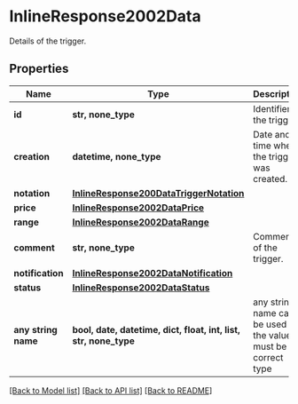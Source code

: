 # InlineResponse2002Data

Details of the trigger.

## Properties
Name | Type | Description | Notes
------------ | ------------- | ------------- | -------------
**id** | **str, none_type** | Identifier of the trigger. | [optional] 
**creation** | **datetime, none_type** | Date and time when the trigger was created. | [optional] 
**notation** | [**InlineResponse200DataTriggerNotation**](InlineResponse200DataTriggerNotation.md) |  | [optional] 
**price** | [**InlineResponse2002DataPrice**](InlineResponse2002DataPrice.md) |  | [optional] 
**range** | [**InlineResponse2002DataRange**](InlineResponse2002DataRange.md) |  | [optional] 
**comment** | **str, none_type** | Comment of the trigger. | [optional] 
**notification** | [**InlineResponse2002DataNotification**](InlineResponse2002DataNotification.md) |  | [optional] 
**status** | [**InlineResponse2002DataStatus**](InlineResponse2002DataStatus.md) |  | [optional] 
**any string name** | **bool, date, datetime, dict, float, int, list, str, none_type** | any string name can be used but the value must be the correct type | [optional]

[[Back to Model list]](../README.md#documentation-for-models) [[Back to API list]](../README.md#documentation-for-api-endpoints) [[Back to README]](../README.md)


